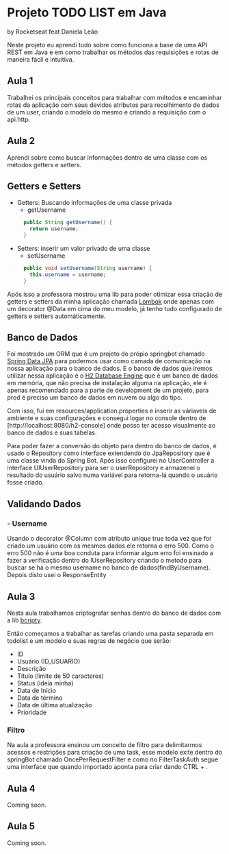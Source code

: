 # Projeto TODO LIST em Java
by Rocketseat feat Daniela Leão

Neste projeto eu aprendi tudo sobre como funciona a base de uma API REST em Java e em como trabalhar os métodos das requisições e rotas de maneira fácil e intuitiva.

## Aula 1

Trabalhei os princípais conceitos para trabalhar com métodos e encaminhar rotas da aplicação com seus devidos atributos para recolhimento de dados de um user, criando o modelo do mesmo e criando a requisição com o api.http.

## Aula 2

Aprendi sobre como buscar informações dentro de uma classe com os métodos getters e setters.

## Getters e Setters
- Getters: Buscando informações de uma classe privada
  - getUsername
  ```java
    public String getUsername() {
      return username;
    }
  ```
- Setters: inserir um valor privado de uma classe
  - setUsername
  ```java
    public void setUsername(String username) {
      this.username = username;
    }
  ```

Após isso a professora mostrou uma lib para poder otimizar essa criação de getters e setters da minha aplicação chamada [Lombok](https://projectlombok.org/) onde apenas com um decorator @Data em cima do meu modelo, já tenho tudo configurado de getters e setters automáticamente.

## Banco de Dados 
Foi mostrado um ORM que é um projeto do própio springbot chamado [Spring Data JPA](https://spring.io/projects/spring-data-jpa) para podermos usar como camada de comunicação na nossa aplicação para o banco de dados. E o banco de dados que iremos utilizar nessa aplicação é o [H2 Database Engine](https://www.h2database.com/html/main.html) que é um banco de dados em memória, que não precisa de instalação alguma na aplicação, ele é apenas recomendado para a parte de development de um projeto, para prod é preciso um banco de dados em nuvem ou algo do tipo.

Com isso, fui em resources/application.properties e inserir as váriaveis de ambiente e suas configurações e consegui logar no console dentro de [http://localhost:8080/h2-console] onde posso ter acesso visualmente ao banco de dados e suas tabelas.

Para poder fazer a conversão do objeto para dentro do banco de dados, é usado o Repository como interface extendendo do JpaRepository que é uma classe vinda do Spring Bot.
Após isso configurei no UserController a interface UIUserRepository para ser o userRepository e armazenei o resultado do usuário salvo numa variável para retorna-lá quando o usuário fosse criado.

## Validando Dados

### - Username
  Usando o decorator @Column com atributo unique true toda vez que for criado um usuário com os mesmos dados ele retorna o erro 500. Como o erro 500 não é uma boa conduta para informar algum erro foi ensinado a fazer a verificação dentro do IUserRepository criando o metodo para buscar se há o mesmo username no banco de dados(findByUsername).
  Depois disto usei o ResponseEntity


## Aula 3

Nesta aula trabalhamos criptografar senhas dentro do banco de dados com a lib [bcripty](https://github.com/patrickfav/bcrypt).

Então começamos a trabalhar as tarefas criando uma pasta separada em todolist e um modelo e suas regras de negócio que serão:

- ID
- Usuário (ID_USUARIO)
- Descrição
- Título (limite de 50 caracteres)
- Status (ideia minha)
- Data de Início
- Data de término
- Data de última atualização
- Prioridade

### Filtro

Na aula a professora ensinou um conceito de filtro para delimitarmos acessos e restrições para criação de uma task, esse modelo exite dentro do springBot chamado OncePerRequestFilter e como no FilterTaskAuth segue uma interface que quando importado aponta para criar dando CTRL + .

## Aula 4

Coming soon.

## Aula 5

Coming soon.